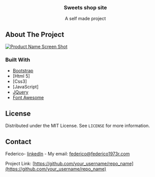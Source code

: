 


<!-- PROJECT LOGO -->


  <h3 align="center">Sweets shop site</h3>

  <p align="center">
    A self made project
  </p>

<!-- ABOUT THE PROJECT -->
## About The Project

[![Product Name Screen Shot][product-screenshot]](https://example.com)


### Built With

* [Bootstrap](https://getbootstrap.com)
* [Html 5]
* [Css3]
* [JavaScript]
* [JQuery](https://jquery.com)
* [Font Awesome](https://fontawesome.com)

<!-- LICENSE -->
## License

Distributed under the MIT License. See `LICENSE` for more information.



<!-- CONTACT -->
## Contact

Federico- [linkedIn](https://www.linkedin.com/in/federico-ruggeri-ba324294/) - My email: federico@federico1973r.com

Project Link: [https://github.com/your_username/repo_name](https://github.com/your_username/repo_name)








<!-- MARKDOWN LINKS & IMAGES -->
<!-- https://www.markdownguide.org/basic-syntax/#reference-style-links -->
[contributors-shield]: https://img.shields.io/github/contributors/othneildrew/Best-README-Template.svg?style=flat-square
[contributors-url]: https://github.com/othneildrew/Best-README-Template/graphs/contributors
[forks-shield]: https://img.shields.io/github/forks/othneildrew/Best-README-Template.svg?style=flat-square
[forks-url]: https://github.com/othneildrew/Best-README-Template/network/members
[stars-shield]: https://img.shields.io/github/stars/othneildrew/Best-README-Template.svg?style=flat-square
[stars-url]: https://github.com/othneildrew/Best-README-Template/stargazers
[issues-shield]: https://img.shields.io/github/issues/othneildrew/Best-README-Template.svg?style=flat-square
[issues-url]: https://github.com/othneildrew/Best-README-Template/issues
[license-shield]: https://img.shields.io/github/license/othneildrew/Best-README-Template.svg?style=flat-square
[license-url]: https://github.com/othneildrew/Best-README-Template/blob/master/LICENSE.txt
[linkedin-shield]: https://img.shields.io/badge/-LinkedIn-black.svg?style=flat-square&logo=linkedin&colorB=555
[linkedin-url]: https://linkedin.com/in/othneildrew
[product-screenshot]: images/screenshot.png
